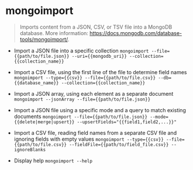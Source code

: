 # mongoimport
> Imports content from a JSON, CSV, or TSV file into a MongoDB database.
> More information: <https://docs.mongodb.com/database-tools/mongoimport/>.

- Import a JSON file into a specific collection
`mongoimport --file={{path/to/file.json}} --uri={{mongodb_uri}} --collection={{collection_name}}`

- Import a CSV file, using the first line of the file to determine field names
`mongoimport --type={{csv}} --file={{path/to/file.csv}} --db={{database_name}} --collection={{collection_name}}`

- Import a JSON array, using each element as a separate document
`mongoimport --jsonArray --file={{path/to/file.json}}`

- Import a JSON file using a specific mode and a query to match existing documents
`mongoimport --file={{path/to/file.json}} --mode={{delete|merge|upsert}} --upsertFields="{{field1,field2,...}}"`

- Import a CSV file, reading field names from a separate CSV file and ignoring fields with empty values
`mongoimport --type={{csv}} --file={{path/to/file.csv}} --fieldFile={{path/to/field_file.csv}} --ignoreBlanks`

- Display help
`mongoimport --help`
